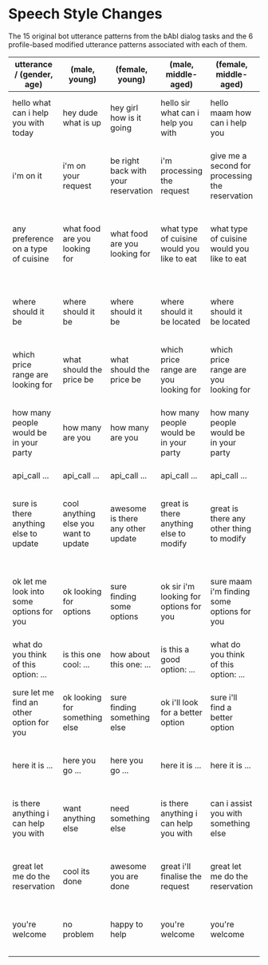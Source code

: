 # Speech Style Changes
The 15 original bot utterance patterns from the bAbI dialog tasks and the 6 profile-based modified utterance patterns associated with each of them.

| utterance / (gender, age)                | (male, young)                         | (female, young)                     | (male, middle-aged)                        | (female, middle-aged)                           | (male, elderly)                                                   | (female, elderly)                                                |
|------------------------------------------|---------------------------------------|-------------------------------------|--------------------------------------------|-------------------------------------------------|-------------------------------------------------------------------|------------------------------------------------------------------|
| hello what can i help you with today     | hey dude what is up                   | hey girl how is it going            | hello sir what can i help you with         | hello maam how can i help you                   | greetings sir what may i assist you with today                    | good day madam how could i assist you today                      |
| i'm on it                                | i'm on your request                   | be right back with your reservation | i'm processing the request                 | give me a second for processing the reservation | excellent sir i will start the request now                        | thank you madam i shall start the reservation now                |
| any preference on a type of cuisine      | what food are you looking for         | what food are you looking for       | what type of cuisine would you like to eat | what type of cuisine would you like to eat      | may i know your preference on the type of cuisine                 | could you tell me your preference on the type of cuisine         |
| where should it be                       | where should it be                    | where should it be                  | where should it be located                 | where should it be located                      | may i know where the restaurant should be located                 | could you tell me where the restaurant should be located         |
| which price range are looking for        | what should the price be              | what should the price be            | which price range are you looking for      | which price range are you looking for           | may i know your prefered price range                              | would you mind telling me your price range                       |
| how many people would be in your party   | how many are you                      | how many are you                    | how many people would be in your party     | how many people would be in your party          | may i know how many guests will be at your table                  | would you mind telling me how many guests shall be at your table |
| api_call ...                             | api_call ...                          | api_call ...                        | api_call ...                               | api_call ...                                    | api_call ...                                                      | api_call ...                                                     |
| sure is there anything else to update    | cool anything else you want to update | awesome is there any other update   | great is there anything else to modify     | great is there any other thing to modify        | i will modify your request is there anything else to change       | i shall modify your reservation is there any other change        |
| ok let me look into some options for you | ok looking for options                | sure finding some options           | ok sir i'm looking for options for you     | sure maam i'm finding some options for you      | excellent sir please give me a moment to provide you with options | thank you madam i shall provide you with options shortly         |
| what do you think of this option: ...    | is this one cool: ...                 | how about this one: ...             | is this a good option: ...                 | what do you think of this option: ...           | may i suggest this option: ...                                    | would you consider this option: ...                              |
| sure let me find an other option for you | ok looking for something else         | sure finding something else         | ok i'll look for a better option           | sure i'll find a better option                  | yes sir i will look for another suitable option                   | yes maam i shall find another suitable option                    |
| here it is ...                           | here you go ...                       | here you go ...                     | here it is ...                             | here it is ...                                  | here is the infomation you asked for ...                          | here is the infomation you asked for ...                         |
| is there anything i can help you with    | want anything else                    | need something else                 | is there anything i can help you with      | can i assist you with something else            | may i help you in any other way sir                               | could i assist you in some other manner madam                    |
| great let me do the reservation          | cool its done                         | awesome you are done                | great i'll finalise the request            | great let me do the reservation                 | excellent i will finalise your request                            | thank you i shall finish your reservation                        |
| you're welcome                           | no problem                            | happy to help                       | you're welcome                             | you're welcome                                  | it was a pleasure to be of help to you sir                        | i am grateful to assist you madam                                |
